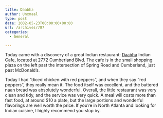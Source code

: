 ```yaml
---
title: Daabha
author: Unxmaal
type: post
date: 2002-05-23T00:00:00+00:00
url: /archives/707
categories:
  - General

---
```

Today came with a discovery of a great Indian restaurant: [Daabha][1] Indian Cafe, located at 2772 Cumberland Blvd. The cafe is in the small shopping plaza on the left past the intersection of Spring Road and Cumberland, just past McDonald&#8217;s. 

Today I had &#8220;diced chicken with red peppers&#8221;, and when they say &#8220;red peppers&#8221;, they really mean it. The food itself was excellent, and the buttered [naan][2] bread was absolutely wonderful. Overall, the little restaurant was very clean and tidy, and the service was very quick. A meal will costs more than fast food, at around $10 a plate, but the large portions and wonderful flavorings are well worth the price. If you&#8217;re in North Atlanta and looking for Indian cuisine, I highly recommend you stop by.

 [1]: http://www.daabha.com
 [2]: http://barbeque.allrecipes.com/az/naan.asp